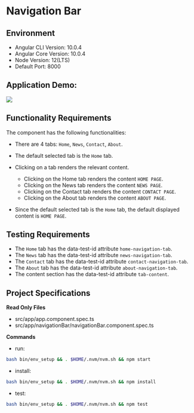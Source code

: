 # Navigation Bar

## Environment 
- Angular CLI Version: 10.0.4
- Angular Core Version: 10.0.4
- Node Version: 12(LTS)
- Default Port: 8000

## Application Demo:

![](https://hrcdn.net/s3_pub/istreet-assets/I6El9Mc6YIPHVyHHMA3VjQ/navigation-bar.gif)

## Functionality Requirements

The component has the following functionalities:

- There are 4 tabs: `Home`, `News`, `Contact`, `About`.

- The default selected tab is the `Home` tab.

- Clicking on a tab renders the relevant content.
  - Clicking on the Home tab renders the content `HOME PAGE`.
  - Clicking on the News tab renders the content `NEWS PAGE`.
  - Clicking on the Contact tab renders the content `CONTACT PAGE`.
  - Clicking on the About tab renders the content `ABOUT PAGE`.

- Since the default selected tab is the `Home` tab, the default displayed content is `HOME PAGE`.

## Testing Requirements

- The `Home` tab has the data-test-id attribute `home-navigation-tab`.
- The `News` tab has the data-test-id attribute `news-navigation-tab`.
- The `Contact` tab has the data-test-id attribute `contact-navigation-tab`.
- The `About` tab has the data-test-id attribute `about-navigation-tab`.
- The content section has the data-test-id attribute `tab-content`.

## Project Specifications

**Read Only Files**
- src/app/app.component.spec.ts
- src/app/navigationBar/navigationBar.component.spec.ts

**Commands**
- run: 
```bash
bash bin/env_setup && . $HOME/.nvm/nvm.sh && npm start
```
- install: 
```bash
bash bin/env_setup && . $HOME/.nvm/nvm.sh && npm install
```
- test: 
```bash
bash bin/env_setup && . $HOME/.nvm/nvm.sh && npm test
```
